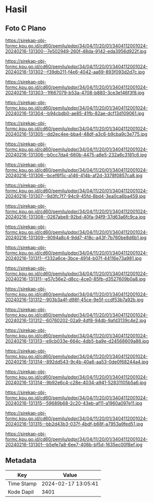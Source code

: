 # Hasil

## Foto C Plano

https://sirekap-obj-formc.kpu.go.id/cd60/pemilu/pdpr/34/04/11/20/01/3404112001024-20240216-131300--7e502949-260f-48da-9142-eda3956d922f.jpg

https://sirekap-obj-formc.kpu.go.id/cd60/pemilu/pdpr/34/04/11/20/01/3404112001024-20240216-131302--f39db211-f4e6-4042-aa69-893f093d2d7c.jpg

https://sirekap-obj-formc.kpu.go.id/cd60/pemilu/pdpr/34/04/11/20/01/3404112001024-20240216-131303--1f667079-b53a-4708-b880-3ce3e146f3f8.jpg

https://sirekap-obj-formc.kpu.go.id/cd60/pemilu/pdpr/34/04/11/20/01/3404112001024-20240216-131304--b94cbdb0-ae85-41fb-82ae-dcf13d109061.jpg

https://sirekap-obj-formc.kpu.go.id/cd60/pemilu/pdpr/34/04/11/20/01/3404112001024-20240216-131305--dd2ec4ee-bba4-48df-a3c6-b9cba9c3e775.jpg

https://sirekap-obj-formc.kpu.go.id/cd60/pemilu/pdpr/34/04/11/20/01/3404112001024-20240216-131306--b0cc7da4-660b-4475-a8e5-232a6c3181c6.jpg

https://sirekap-obj-formc.kpu.go.id/cd60/pemilu/pdpr/34/04/11/20/01/3404112001024-20240216-131306--bcef6f5c-a146-414b-af2d-3378f0857ca8.jpg

https://sirekap-obj-formc.kpu.go.id/cd60/pemilu/pdpr/34/04/11/20/01/3404112001024-20240216-131307--9d3fc7f7-94c9-45fd-8bd4-3ea0ca6ba459.jpg

https://sirekap-obj-formc.kpu.go.id/cd60/pemilu/pdpr/34/04/11/20/01/3404112001024-20240216-131308--0267abe8-92bd-40fa-94f9-37d63a6fc9ca.jpg

https://sirekap-obj-formc.kpu.go.id/cd60/pemilu/pdpr/34/04/11/20/01/3404112001024-20240216-131309--9094a8c4-9dd7-418c-a43f-7b760be8d6b1.jpg

https://sirekap-obj-formc.kpu.go.id/cd60/pemilu/pdpr/34/04/11/20/01/3404112001024-20240216-131311--f332a6ce-3bce-4914-b07f-44116e73a981.jpg

https://sirekap-obj-formc.kpu.go.id/cd60/pemilu/pdpr/34/04/11/20/01/3404112001024-20240216-131311--e57c56e2-d8cc-4ce0-85fb-d3527609b0a8.jpg

https://sirekap-obj-formc.kpu.go.id/cd60/pemilu/pdpr/34/04/11/20/01/3404112001024-20240216-131312--903b3a4f-d98f-45ce-9e5f-ccdf53b7a92b.jpg

https://sirekap-obj-formc.kpu.go.id/cd60/pemilu/pdpr/34/04/11/20/01/3404112001024-20240216-131312--60760202-02a9-4df8-94db-9afd3139c4e2.jpg

https://sirekap-obj-formc.kpu.go.id/cd60/pemilu/pdpr/34/04/11/20/01/3404112001024-20240216-131313--e9cb033e-664c-4db5-ba9e-d24568609a86.jpg

https://sirekap-obj-formc.kpu.go.id/cd60/pemilu/pdpr/34/04/11/20/01/3404112001024-20240216-131314--892dd543-9c4b-40a6-aa53-0de0f68244a4.jpg

https://sirekap-obj-formc.kpu.go.id/cd60/pemilu/pdpr/34/04/11/20/01/3404112001024-20240216-131314--9b92e6c4-c28e-4034-a941-52831105b5a6.jpg

https://sirekap-obj-formc.kpu.go.id/cd60/pemilu/pdpr/34/04/11/20/01/3404112001024-20240216-131315--59689b68-2c20-43eb-af11-a1960a097e11.jpg

https://sirekap-obj-formc.kpu.go.id/cd60/pemilu/pdpr/34/04/11/20/01/3404112001024-20240216-131315--bb2d43b3-037f-4bdf-b68f-a7953a9fed51.jpg

https://sirekap-obj-formc.kpu.go.id/cd60/pemilu/pdpr/34/04/11/20/01/3404112001024-20240216-131301--b5efe7a8-6ee7-406b-bf5d-1635ec00f8ef.jpg


## Metadata

| Key        | Value               |
| ---------- | ------------------- |
| Time Stamp | 2024-02-17 13:05:41 |
| Kode Dapil | 3401                |




